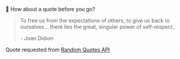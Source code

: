 📣 How about a quote before you go?

> To free us from the expectations of others, to give us back to ourselves... there lies the great, singular power of self-respect.
>
> <p>- Joan Didion</p>

Quote requested from [Random Quotes API](https://github.com/lukePeavey/quotable)
